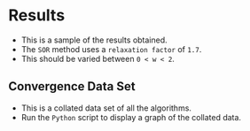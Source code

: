 # Results
* This is a sample of the results obtained.
* The `SOR` method uses a `relaxation factor` of `1.7`.
* This should be varied between `0 < w < 2`.

## Convergence Data Set
* This is a collated data set of all the algorithms.
* Run the `Python` script to display a graph of the collated data.
